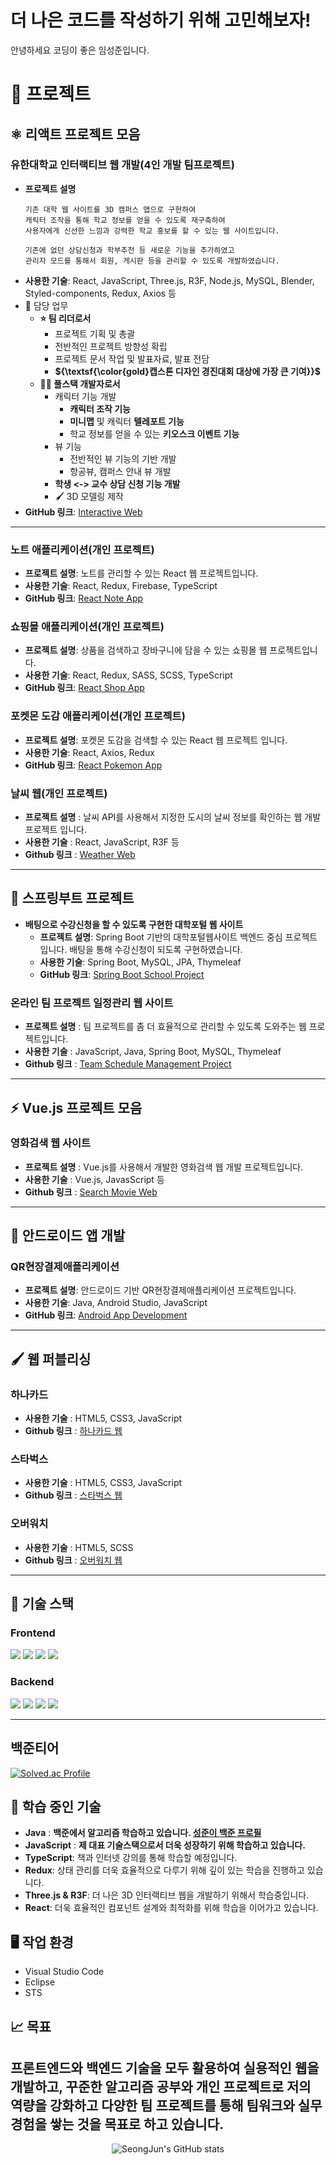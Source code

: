 # 더 나은 코드를 작성하기 위해 고민해보자!
안녕하세요 코딩이 좋은 임성준입니다.

# 📂 프로젝트
## ⚛️ 리액트 프로젝트 모음
### **유한대학교 인터랙티브 웹 개발(4인 개발 팀프로젝트)**
  - **프로젝트 설명**
    ```
    기존 대학 웹 사이트를 3D 캠퍼스 맵으로 구현하여
    캐릭터 조작을 통해 학교 정보를 얻을 수 있도록 재구축하여
    사용자에게 신선한 느낌과 강력한 학교 홍보를 할 수 있는 웹 사이트입니다.
    
    기존에 없던 상담신청과 학부추천 등 새로운 기능을 추가하였고
    관리자 모드를 통해서 회원, 게시판 등을 관리할 수 있도록 개발하였습니다.
    ```
  - **사용한 기술**: React, JavaScript, Three.js, R3F, Node.js, MySQL, Blender, Styled-components, Redux, Axios 등
  - 🧩 담당 업무
    - **⭐ 팀 리더로서**
      - 프로젝트 기획 및 총괄
      - 전반적인 프로젝트 방향성 확립
      - 프로젝트 문서 작업 및 발표자료, 발표 전담
      - **${\textsf{\color{gold}캡스톤 디자인 경진대회 대상에 가장 큰 기여}}$**
    - **🧑‍💻 풀스택 개발자로서**
      - 캐릭터 기능 개발
        - **캐릭터 조작 기능**
        - **미니맵** 및 캐릭터 **텔레포트 기능**
        - 학교 정보를 얻을 수 있는 **키오스크 이벤트 기능**
      - 뷰 기능
        - 전반적인 뷰 기능의 기반 개발
        - 항공뷰, 캠퍼스 안내 뷰 개발
      - **학생 <-> 교수 상담 신청 기능 개발**
      - 🖌️ 3D 모델링 제작
  - **GitHub 링크**: [Interactive Web](https://github.com/yuhan19-plus/yuhan-interactive-web)
---
### **노트 애플리케이션(개인 프로젝트)**
  - **프로젝트 설명**: 노트를 관리할 수 있는 React 웹 프로젝트입니다.
  - **사용한 기술**: React, Redux, Firebase, TypeScript
  - **GitHub 링크**: [React Note App](https://github.com/Seong-Jun1525/react-note-app)

### **쇼핑몰 애플리케이션(개인 프로젝트)**
  - **프로젝트 설명**: 상품을 검색하고 장바구니에 담을 수 있는 쇼핑몰 웹 프로젝트입니다.
  - **사용한 기술**: React, Redux, SASS, SCSS, TypeScript
  - **GitHub 링크**: [React Shop App](https://github.com/Seong-Jun1525/react-shop-app)

### **포켓몬 도감 애플리케이션(개인 프로젝트)**
  - **프로젝트 설명**: 포켓몬 도감을 검색할 수 있는 React 웹 프로젝트 입니다.
  - **사용한 기술**: React, Axios, Redux
  - **GitHub 링크**: [React Pokemon App](https://github.com/Seong-Jun1525/react-pokemon)

### **날씨 웹(개인 프로젝트)**
  - **프로젝트 설명** : 날씨 API를 사용해서 지정한 도시의 날씨 정보를 확인하는 웹 개발 프로젝트 입니다.
  - **사용한 기술** : React, JavaScript, R3F 등
  - **Github 링크** : [Weather Web](https://github.com/Seong-Jun1525/weather)

---

## 🌱 스프링부트 프로젝트
- **배팅으로 수강신청을 할 수 있도록 구현한 대학포털 웹 사이트**
  - **프로젝트 설명**: Spring Boot 기반의 대학포털웹사이트 백엔드 중심 프로젝트입니다. 배팅을 통해 수강신청이 되도록 구현하였습니다.
  - **사용한 기술**: Spring Boot, MySQL, JPA, Thymeleaf
  - **GitHub 링크**: [Spring Boot School Project](https://github.com/Seong-Jun1525/SpringBootSchoolProject)

### **온라인 팀 프로젝트 일정관리 웹 사이트**
  - **프로젝트 설명** : 팀 프로젝트를 좀 더 효율적으로 관리할 수 있도록 도와주는 웹 프로젝트입니다.
  - **사용한 기술** : JavaScript, Java, Spring Boot, MySQL, Thymeleaf
  - **Github 링크** : [Team Schedule Management Project](https://github.com/Seong-Jun1525/Team-Schedule-Management-Project)

---

## ⚡ Vue.js 프로젝트 모음
### **영화검색 웹 사이트**
  - **프로젝트 설명** : Vue.js를 사용해서 개발한 영화검색 웹 개발 프로젝트입니다.
  - **사용한 기술** : Vue.js, JavasScript 등
  - **Github 링크** : [Search Movie Web](https://github.com/Seong-Jun1525/vue-movie-app)

---

## 📱 안드로이드 앱 개발
### QR현장결제애플리케이션
- **프로젝트 설명**: 안드로이드 기반 QR현장결제애플리케이션 프로젝트입니다.
- **사용한 기술**: Java, Android Studio, JavaScript
- **GitHub 링크**: [Android App Development](https://github.com/yuhan19plus/AndroidProjects)

---

## 🖌️ 웹 퍼블리싱
### **하나카드**
  - **사용한 기술** : HTML5, CSS3, JavaScript
  - **Github 링크** : [하나카드 웹](https://github.com/Seong-Jun1525/HanaCard)
 
### **스타벅스**
  - **사용한 기술** : HTML5, CSS3, JavaScript
  - **Github 링크** : [스타벅스 웹](https://github.com/Seong-Jun1525/starbucks)

### **오버워치**
  - **사용한 기술** : HTML5, SCSS
  - **Github 링크** : [오버워치 웹](https://github.com/Seong-Jun1525/overwatch)

---

## 🔧 기술 스택

### Frontend
<div>
  <img src="https://img.shields.io/badge/JavaScript-F7DF1E?style=flat&logo=javascript&logoColor=black"/>
  <img src="https://img.shields.io/badge/React-61DAFB?style=flat&logo=react&logoColor=black"/>
  <img src="https://img.shields.io/badge/Styled--Components-DB7093?style=flat&logo=styled-components&logoColor=white"/>
  <img src="https://img.shields.io/badge/Redux-764ABC?style=flat&logo=redux&logoColor=white"/>
</div>

### Backend
<div>
  <img src="https://img.shields.io/badge/Node.js-339933?style=flat&logo=node.js&logoColor=white"/>
  <img src="https://img.shields.io/badge/Spring%20Boot-6DB33F?style=flat&logo=springboot&logoColor=white"/>
  <img src="https://img.shields.io/badge/MySQL-4479A1?style=flat&logo=mysql&logoColor=white"/>
  <img src="https://img.shields.io/badge/Java-007396?style=flat&logo=java&logoColor=white"/>
</div>

---

## 백준티어
[![Solved.ac Profile](http://mazassumnida.wtf/api/v2/generate_badge?boj=sjsj123455)](https://solved.ac/sjsj123455/)

## 📘 학습 중인 기술
- **Java** : **백준에서 알고리즘 학습하고 있습니다. [성준이 백준 프로필](https://www.acmicpc.net/user/sjsj123455)**
- **JavaScript** : **제 대표 기술스택으로서 더욱 성장하기 위해 학습하고 있습니다.**
- **TypeScript**: 책과 인터넷 강의를 통해 학습할 예정입니다.
- **Redux**: 상태 관리를 더욱 효율적으로 다루기 위해 깊이 있는 학습을 진행하고 있습니다.
- **Three.js & R3F**: 더 나은 3D 인터랙티브 웹을 개발하기 위해서 학습중입니다.
- **React**: 더욱 효율적인 컴포넌트 설계와 최적화를 위해 학습을 이어가고 있습니다.

## 🖥️ 작업 환경
- Visual Studio Code
- Eclipse
- STS

## 📈 목표
프론트엔드와 백엔드 기술을 모두 활용하여 실용적인 웹을 개발하고, 꾸준한 알고리즘 공부와 개인 프로젝트로 저의 역량을 강화하고 다양한 팀 프로젝트를 통해 팀워크와 실무 경험을 쌓는 것을 목표로 하고 있습니다.
---

<div align="center">
  <img src="https://github-readme-stats.vercel.app/api?username=Seong-Jun1525&show_icons=true&theme=radical" alt="SeongJun's GitHub stats" />
</div>
